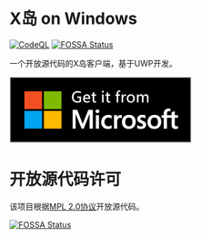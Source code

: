 # X岛 on Windows

[![CodeQL](https://github.com/boris1993/XoW/actions/workflows/codeql-analysis.yml/badge.svg)](https://github.com/boris1993/XoW/actions/workflows/codeql-analysis.yml)
[![FOSSA Status](https://app.fossa.com/api/projects/git%2Bgithub.com%2Fboris1993%2FXoW.svg?type=shield)](https://app.fossa.com/projects/git%2Bgithub.com%2Fboris1993%2FXoW?ref=badge_shield)

一个开放源代码的X岛客户端，基于UWP开发。

[![](Get_it_from_Microsoft_Badge.png)](https://www.microsoft.com/store/apps/9N8NZJ88HF6C)

# 开放源代码许可

该项目根据[MPL 2.0协议](LICENSE.txt)开放源代码。

[![FOSSA Status](https://app.fossa.com/api/projects/git%2Bgithub.com%2Fboris1993%2FXoW.svg?type=large)](https://app.fossa.com/projects/git%2Bgithub.com%2Fboris1993%2FXoW?ref=badge_large)
